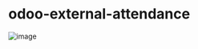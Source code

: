 # odoo-external-attendance

![image](https://github.com/MakMas/odoo-external-attendance/assets/24442649/fc0b3351-7f01-4aee-9053-d32df46f2a40)
